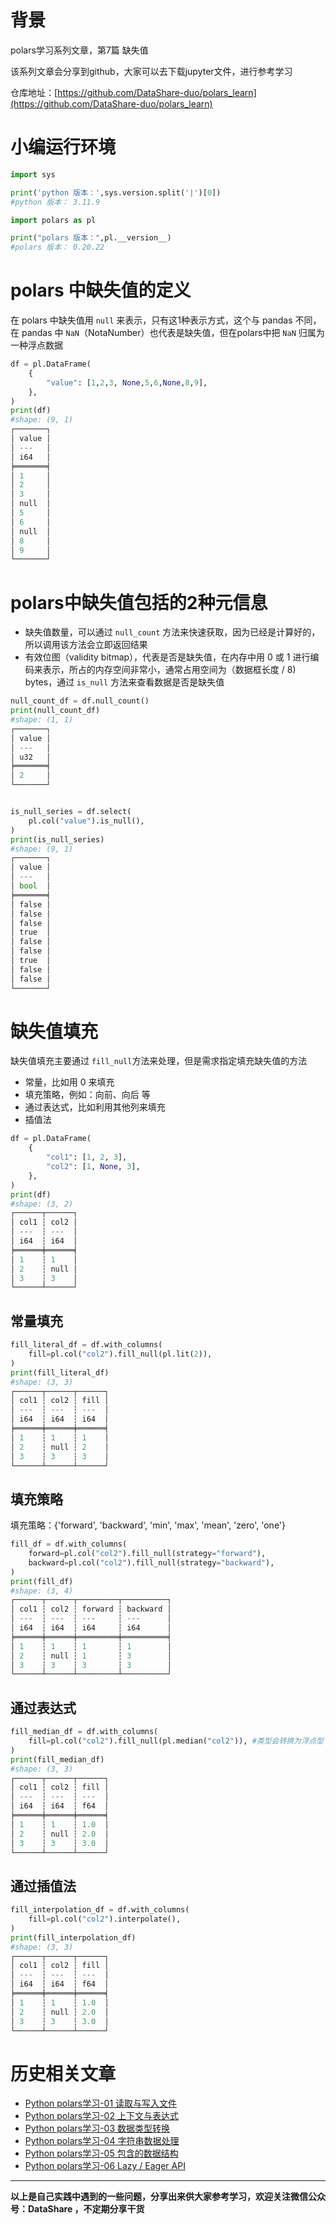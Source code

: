 # 背景
polars学习系列文章，第7篇 缺失值

该系列文章会分享到github，大家可以去下载jupyter文件，进行参考学习

仓库地址：[https://github.com/DataShare-duo/polars_learn](https://github.com/DataShare-duo/polars_learn)

# 小编运行环境
```python
import sys

print('python 版本：',sys.version.split('|')[0])
#python 版本： 3.11.9

import polars as pl

print("polars 版本：",pl.__version__)
#polars 版本： 0.20.22
```

# polars 中缺失值的定义
在 polars 中缺失值用 `null` 来表示，只有这1种表示方式，这个与 pandas 不同，在 pandas 中 `NaN`（NotaNumber）也代表是缺失值，但在polars中把 `NaN` 归属为一种浮点数据
```python
df = pl.DataFrame(
    {
        "value": [1,2,3, None,5,6,None,8,9],
    },
)
print(df)
#shape: (9, 1)
┌───────┐
│ value │
│ ---   │
│ i64   │
╞═══════╡
│ 1     │
│ 2     │
│ 3     │
│ null  │
│ 5     │
│ 6     │
│ null  │
│ 8     │
│ 9     │
└───────┘
```

# polars中缺失值包括的2种元信息
- 缺失值数量，可以通过 `null_count` 方法来快速获取，因为已经是计算好的，所以调用该方法会立即返回结果
- 有效位图（validity bitmap），代表是否是缺失值，在内存中用 0 或 1 进行编码来表示，所占的内存空间非常小，通常占用空间为（数据框长度 / 8) bytes，通过 `is_null` 方法来查看数据是否是缺失值

```python
null_count_df = df.null_count()
print(null_count_df)
#shape: (1, 1)
┌───────┐
│ value │
│ ---   │
│ u32   │
╞═══════╡
│ 2     │
└───────┘


is_null_series = df.select(
    pl.col("value").is_null(),
)
print(is_null_series)
#shape: (9, 1)
┌───────┐
│ value │
│ ---   │
│ bool  │
╞═══════╡
│ false │
│ false │
│ false │
│ true  │
│ false │
│ false │
│ true  │
│ false │
│ false │
└───────┘
```
# 缺失值填充
缺失值填充主要通过 `fill_null`方法来处理，但是需求指定填充缺失值的方法
- 常量，比如用 0 来填充
- 填充策略，例如：向前、向后 等
- 通过表达式，比如利用其他列来填充
- 插值法
```python
df = pl.DataFrame(
    {
        "col1": [1, 2, 3],
        "col2": [1, None, 3],
    },
)
print(df)
#shape: (3, 2)
┌──────┬──────┐
│ col1 ┆ col2 │
│ ---  ┆ ---  │
│ i64  ┆ i64  │
╞══════╪══════╡
│ 1    ┆ 1    │
│ 2    ┆ null │
│ 3    ┆ 3    │
└──────┴──────┘
```
## 常量填充
```python
fill_literal_df = df.with_columns(
    fill=pl.col("col2").fill_null(pl.lit(2)),
)
print(fill_literal_df)
#shape: (3, 3)
┌──────┬──────┬──────┐
│ col1 ┆ col2 ┆ fill │
│ ---  ┆ ---  ┆ ---  │
│ i64  ┆ i64  ┆ i64  │
╞══════╪══════╪══════╡
│ 1    ┆ 1    ┆ 1    │
│ 2    ┆ null ┆ 2    │
│ 3    ┆ 3    ┆ 3    │
└──────┴──────┴──────┘
```
## 填充策略
填充策略：{'forward', 'backward', 'min', 'max', 'mean', 'zero', 'one'}
```python
fill_df = df.with_columns(
    forward=pl.col("col2").fill_null(strategy="forward"),
    backward=pl.col("col2").fill_null(strategy="backward"),
)
print(fill_df)
#shape: (3, 4)
┌──────┬──────┬─────────┬──────────┐
│ col1 ┆ col2 ┆ forward ┆ backward │
│ ---  ┆ ---  ┆ ---     ┆ ---      │
│ i64  ┆ i64  ┆ i64     ┆ i64      │
╞══════╪══════╪═════════╪══════════╡
│ 1    ┆ 1    ┆ 1       ┆ 1        │
│ 2    ┆ null ┆ 1       ┆ 3        │
│ 3    ┆ 3    ┆ 3       ┆ 3        │
└──────┴──────┴─────────┴──────────┘
```
## 通过表达式
```python
fill_median_df = df.with_columns(
    fill=pl.col("col2").fill_null(pl.median("col2")), #类型会转换为浮点型
)
print(fill_median_df)
#shape: (3, 3)
┌──────┬──────┬──────┐
│ col1 ┆ col2 ┆ fill │
│ ---  ┆ ---  ┆ ---  │
│ i64  ┆ i64  ┆ f64  │
╞══════╪══════╪══════╡
│ 1    ┆ 1    ┆ 1.0  │
│ 2    ┆ null ┆ 2.0  │
│ 3    ┆ 3    ┆ 3.0  │
└──────┴──────┴──────┘
```
## 通过插值法
```python
fill_interpolation_df = df.with_columns(
    fill=pl.col("col2").interpolate(),  
)
print(fill_interpolation_df)
#shape: (3, 3)
┌──────┬──────┬──────┐
│ col1 ┆ col2 ┆ fill │
│ ---  ┆ ---  ┆ ---  │
│ i64  ┆ i64  ┆ f64  │
╞══════╪══════╪══════╡
│ 1    ┆ 1    ┆ 1.0  │
│ 2    ┆ null ┆ 2.0  │
│ 3    ┆ 3    ┆ 3.0  │
└──────┴──────┴──────┘
```
# 历史相关文章
- [Python polars学习-01 读取与写入文件](./Python_polars学习-01_读取与写入文件.md)
- [Python polars学习-02 上下文与表达式](./Python_polars学习-02_上下文与表达式.md)
- [Python polars学习-03 数据类型转换](./Python_polars学习-03_数据类型转换.md)
- [Python polars学习-04 字符串数据处理](./Python_polars学习-04_字符串数据处理.md)
- [Python polars学习-05 包含的数据结构](./Python_polars学习-05_包含的数据结构.md)
- [Python polars学习-06 Lazy / Eager API](./Python_polars学习-06_Lazy-Eager-API.md)

**************************************************************************
**以上是自己实践中遇到的一些问题，分享出来供大家参考学习，欢迎关注微信公众号：DataShare ，不定期分享干货**
